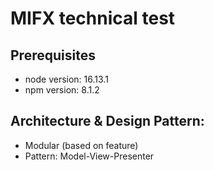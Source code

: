 # MIFX technical test

## Prerequisites
  - node version: 16.13.1
  - npm version: 8.1.2
  
## Architecture & Design Pattern:
- Modular (based on feature)
- Pattern: Model-View-Presenter
